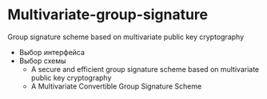 # Multivariate-group-signature
Group signature scheme based on multivariate public key cryptography
* Выбор интерфейса
* Выбор схемы
    + A secure and efficient group signature scheme based on multivariate public key cryptography
    + A Multivariate Convertible Group Signature Scheme 
